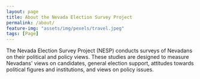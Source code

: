 ```yaml
---
layout: page
title: About the Nevada Election Survey Project
permalink: /about/
feature-img: "assets/img/pexels/travel.jpeg"
tags: [Page]
---
```


The Nevada Election Survey Project (NESP) conducts surveys of Nevadans on their political and policy views. These studies are designed to measure Nevadans' views on candidates, general election support, attitudes towards political figures and institutions, and views on policy issues.
